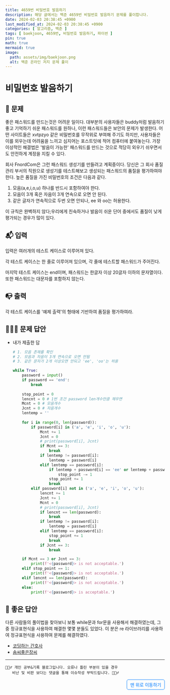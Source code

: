 ```yaml
---
title: 4659번 비밀번호 발음하기
description: 해당 글에서는 백준 4659번 비밀번호 발음하기 문제를 풀이합니다.
date: 2024-02-03 20:38:45 +0900
last_modified_at: 2024-02-03 20:38:45 +0900
categories: [ 알고리즘, 백준 ]
tags: [ baekjoon, 4659번, 비밀번호 발음하기, 파이썬 ]
pin: true
math: true
mermaid: true
image:
  path: assets/img/baekjoon.png
  alt: 백준 온라인 저지 문제 풀이
---
```

    
# 비밀번호 발음하기
## 📃 문제
좋은 패스워드를 만드는것은 어려운 일이다. 대부분의 사용자들은 buddy처럼 발음하기 좋고 기억하기 쉬운 패스워드를 원하나, 이런 패스워드들은 보안의 문제가 발생한다. 어떤 사이트들은 xvtpzyo 같은 비밀번호를 무작위로 부여해 주기도 하지만, 사용자들은 이를 외우는데 어려움을 느끼고 심지어는 포스트잇에 적어 컴퓨터에 붙여놓는다. 가장 이상적인 해결법은 '발음이 가능한' 패스워드를 만드는 것으로 적당히 외우기 쉬우면서도 안전하게 계정을 지킬 수 있다. 

회사 FnordCom은 그런 패스워드 생성기를 만들려고 계획중이다. 당신은 그 회사 품질 관리 부서의 직원으로 생성기를 테스트해보고 생성되는 패스워드의 품질을 평가하여야 한다. 높은 품질을 가진 비밀번호의 조건은 다음과 같다.

1. 모음(a,e,i,o,u) 하나를 반드시 포함하여야 한다.
2. 모음이 3개 혹은 자음이 3개 연속으로 오면 안 된다.
3. 같은 글자가 연속적으로 두번 오면 안되나, ee 와 oo는 허용한다.

이 규칙은 완벽하지 않다;우리에게 친숙하거나 발음이 쉬운 단어 중에서도 품질이 낮게 평가되는 경우가 많이 있다.

## 📬 입력
입력은 여러개의 테스트 케이스로 이루어져 있다.

각 테스트 케이스는 한 줄로 이루어져 있으며, 각 줄에 테스트할 패스워드가 주어진다.

마지막 테스트 케이스는 end이며, 패스워드는 한글자 이상 20글자 이하의 문자열이다. 또한 패스워드는 대문자를 포함하지 않는다.


## 📭 출력
각 테스트 케이스를 '예제 출력'의 형태에 기반하여 품질을 평가하여라.


## 🙆🏻‍♂️ 문제 답안

- 내가 제출한 답
    ```python
    # 1. 모음 존재를 확인
    # 2. 모음과 자음이 3개 연속으로 오면 안됨
    # 3. 같은 문자가 2개 이상오면 안되고 'ee', 'oo'는 허용

    while True:
        password = input()
        if password == 'end':
            break
        
        stop_point = 0
        lencnt = 0 # 1번 조건 password len개수만큼 채우면
        Mcnt = 0 # 모음개수
        Jcnt = 0 # 자음개수
        lentemp = ''
        
        for i in range(0, len(password)):
            if password[i] in ('a', 'e', 'i', 'o', 'u'):
                Mcnt += 1
                Jcnt = 0
                # print(password[i], Jcnt)
                if Mcnt == 3:
                    break
                if lentemp != password[i]:
                    lentemp = password[i]
                elif lentemp == password[i]:
                    if lentemp + password[i] == 'ee' or lentemp + password[i] == 'oo':
                        stop_point -= 1
                    stop_point += 1
                    break
            elif password[i] not in ('a', 'e', 'i', 'o', 'u'):
                lencnt += 1
                Jcnt += 1
                Mcnt = 0
                # print(password[i], Jcnt)
                if lencnt == len(password):
                    break
                if lentemp != password[i]:
                    lentemp = password[i]
                elif lentemp == password[i]:
                    stop_point += 1
                    break
                if Jcnt == 3:
                    break

        if Mcnt == 3 or Jcnt == 3:
            print(f'<{password}> is not acceptable.')
        elif stop_point == 1:
            print(f'<{password}> is not acceptable.')
        elif lencnt == len(password):
            print(f'<{password}> is not acceptable.')
        else:
            print(f'<{password}> is acceptable.')
    ```

## 📝 좋은 답안
다른 사람들의 풀이법을 찾아보니 보통 while문과 for문을 사용해서 해결하였는데, 그 중 정규표현식을 사용하여 해결한 몇몇 분들도 있었다.
이 분은 re 라이브러리를 사용하여 정규표현식을 사용하여 문제를 해결하였다.
- [코딩하는 간호사](https://coding-nurse.tistory.com/134)
- [솜씨좋은장씨](https://somjang.tistory.com/entry/BaekJoon-4659%EB%B2%88-%EB%B9%84%EB%B0%80%EB%B2%88%ED%98%B8-%EB%B0%9C%EC%9D%8C%ED%95%98%EA%B8%B0-Python)

***

    🙋🏻‍♂️ 개인 공부&기록 블로그입니다. 오류나 틀린 부분이 있을 경우 
       비난 및 비판 보다는 댓글을 통해 이슈작성 부탁드립니다. 🙋🏻‍♂️

<a href="#" style="display: inline-block; padding: 5px 10px; color: #007bff; text-decoration: none; border: 0.5px solid #007bff; border-radius: 5px; float: right;">맨 위로 이동하기</a>